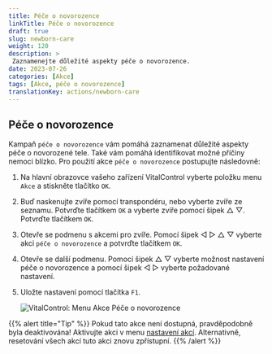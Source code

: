 ```yaml
---
title: Péče o novorozence
linkTitle: Péče o novorozence
draft: true
slug: newborn-care
weight: 120
description: >
 Zaznamenejte důležité aspekty péče o novorozence.
date: 2023-07-26
categories: [Akce]
tags: [Akce, péče o novorozence]
translationKey: actions/newborn-care
---
```


## Péče o novorozence

Kampaň `péče o novorozence` vám pomáhá zaznamenat důležité aspekty péče o novorozené tele. Také vám pomáhá identifikovat možné příčiny nemoci
blízko. Pro použití akce `péče o novorozence` postupujte následovně:

1. Na hlavní obrazovce vašeho zařízení VitalControl vyberte položku menu `Akce` a stiskněte tlačítko `OK`.

2. Buď naskenujte zvíře pomocí transpondéru, nebo vyberte zvíře ze seznamu. Potvrďte tlačítkem `OK` a vyberte zvíře pomocí šipek △ ▽. Potvrďte tlačítkem `OK`.

3. Otevře se podmenu s akcemi pro zvíře. Pomocí šipek ◁ ▷ △ ▽ vyberte akci `péče o novorozence` a potvrďte tlačítkem `OK`.

4. Otevře se další podmenu. Pomocí šipek △ ▽ vyberte možnost nastavení péče o novorozence a pomocí šipek ◁ ▷ vyberte požadované nastavení.

5. Uložte nastavení pomocí tlačítka `F1`.

    ![VitalControl: Menu Akce Péče o novorozence](../images/newborncare.png "Péče o novorozence")

{{% alert title="Tip" %}}
Pokud tato akce není dostupná, pravděpodobně byla deaktivována! Aktivujte akci v menu [nastavení akcí](../settings/). Alternativně, resetování všech akcí tuto akci znovu zpřístupní.
{{% /alert %}}
